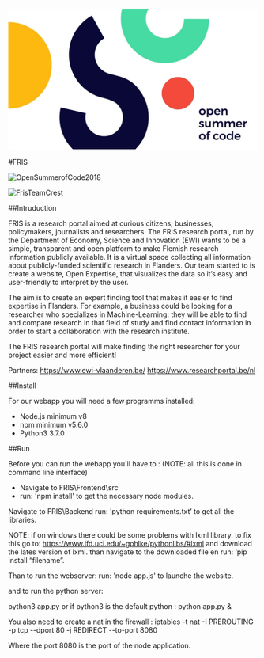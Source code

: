 ![OpenSummerofCode2018](https://github.com/oSoc18/FRIS/blob/master/Frontend/src/public/css/img/Osoc2018.jpg?raw=true "Open Summer of Code 2018")

#FRIS

![OpenSummerofCode2018](https://github.com/oSoc18/FRIS/tree/master/Frontend/src/public/css/img/Osoc2018.jpg "Open Summer of Code 2018")

![FrisTeamCrest](https://github.com/oSoc18/FRIS/tree/master/Frontend/src/public/css/img/Osoc2018.jpg "Open Summer of Code 2018")

##Intruduction

FRIS is a research portal aimed at curious citizens, businesses, policymakers, journalists and researchers. The FRIS research portal, run by the Department of Economy, Science and Innovation (EWI) wants to be a simple, transparent and open platform to make Flemish research information publicly available. It is a virtual space collecting all information about publicly-funded scientific research in Flanders. Our team started to  is create a website, Open Expertise, that visualizes the data so it’s easy and user-friendly to interpret by the user. 

The aim is to create an expert finding tool that makes it easier to find expertise in Flanders. For example, a business could be looking for a researcher who specializes in Machine-Learning: they will be able to find and compare research in that field of study and find contact information in order to start a collaboration with the research institute. 

The FRIS research portal will make finding the right researcher for your project easier and more efficient!

Partners:
https://www.ewi-vlaanderen.be/
https://www.researchportal.be/nl


##Install

For our webapp you will need a few programms installed:
 - Node.js minimum v8
 - npm minimum v5.6.0
 - Python3 3.7.0

##Run

Before you can run the webapp you'll have to : 
(NOTE: all this is done in command line interface)
 - Navigate to FRIS\Frontend\src
 - run: 'npm install' to get the necessary node modules.

Navigate to FRIS\Backend
run: 'python requirements.txt’ to get all the libraries.

NOTE:
	if on windows there could be some problems with lxml library.
	to fix this go to: https://www.lfd.uci.edu/~gohlke/pythonlibs/#lxml 
	and download the lates version of lxml.
	than navigate to the downloaded file en run: ‘pip install “filename”.

Than to run the webserver:
run: 'node app.js' to launche the website.

and to run the python server:

python3 app.py
or  if python3 is the default python :
python app.py  &

You also need to create a nat in the firewall :
 iptables -t nat -I PREROUTING -p tcp --dport 80 -j REDIRECT --to-port 8080

Where the port 8080 is the port of the node application.
